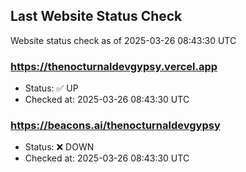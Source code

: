 ## Last Website Status Check

<!-- GitHub Action will update the section below -->
Website status check as of 2025-03-26 08:43:30 UTC

### https://thenocturnaldevgypsy.vercel.app
- Status: ✅ UP
- Checked at: 2025-03-26 08:43:30 UTC

### https://beacons.ai/thenocturnaldevgypsy
- Status: ❌ DOWN
- Checked at: 2025-03-26 08:43:30 UTC


<!-- End of GitHub Action update section -->
